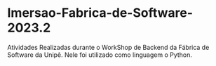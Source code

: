 # Imersao-Fabrica-de-Software-2023.2
Atividades Realizadas durante o WorkShop de Backend da Fábrica de Software da Unipê. Nele foi utilizado como linguagem o Python.
